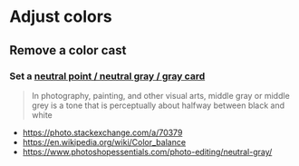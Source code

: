 # Adjust colors

## Remove a color cast

### Set a [neutral point / neutral gray / gray card](https://en.wikipedia.org/wiki/Gray_card)

> In photography, painting, and other visual arts, middle gray or middle grey is a tone that is perceptually about halfway between black and white

* https://photo.stackexchange.com/a/70379
* https://en.wikipedia.org/wiki/Color_balance
* https://www.photoshopessentials.com/photo-editing/neutral-gray/
